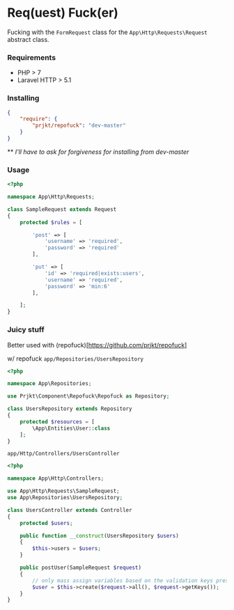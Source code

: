 # Req(uest) Fuck(er)

Fucking with the `FormRequest` class for the `App\Http\Requests\Request` abstract class.

### Requirements
* PHP > 7
* Laravel HTTP > 5.1


### Installing
```json
{
	"require": {
		"prjkt/repofuck": "dev-master"
	}
}
```
\*\* *I'll have to ask for forgiveness for installing from dev-master*


### Usage

```php
<?php

namespace App\Http\Requests;

class SampleRequest extends Request
{
	protected $rules = [

		'post' => [
			'username' => 'required',
			'password' => 'required'
		],

		'put' => [
			'id' => 'required|exists:users',
			'username' => 'required',
			'password' => 'min:6'
		],

	];
}
```

### Juicy stuff

Better used with (repofuck)[https://github.com/prjkt/repofuck]


w/ repofuck
`app/Repositories/UsersRepository`

```php
<?php

namespace App\Repositories;

use Prjkt\Component\Repofuck\Repofuck as Repository;

class UsersRepository extends Repository
{
	protected $resources = [
		\App\Entities\User::class
	];
}
```

`app/Http/Controllers/UsersController`

```php
<?php

namespace App\Http\Controllers;

use App\Http\Requests\SampleRequest;
use App\Repositories\UsersRepository;

class UsersController extends Controller
{
	protected $users;

	public function __construct(UsersRepository $users)
	{
		$this->users = $users;
	}

	public postUser(SampleRequest $request)
	{
		// only mass assign variables based on the validation keys present
		$user = $this->create($request->all(), $request->getKeys());
	}
}
```